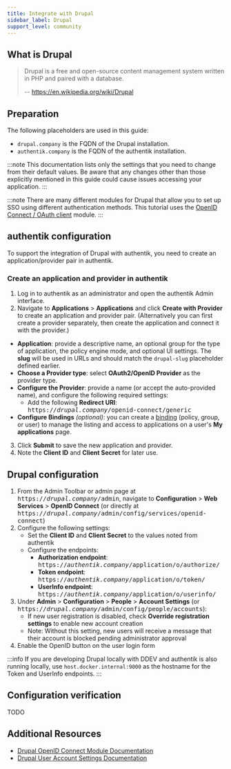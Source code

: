 ```yaml
---
title: Integrate with Drupal
sidebar_label: Drupal
support_level: community
---
```


## What is Drupal

> Drupal is a free and open-source content management system written in PHP and
> paired with a database.
>
> -- https://en.wikipedia.org/wiki/Drupal

## Preparation

The following placeholders are used in this guide:

- `drupal.company` is the FQDN of the Drupal installation.
- `authentik.company` is the FQDN of the authentik installation.

:::note
This documentation lists only the settings that you need to change from their default values. Be aware that any changes other than those explicitly mentioned in this guide could cause issues accessing your application.
:::

:::note
There are many different modules for Drupal that allow you to set up SSO using different authentication methods. This tutorial uses the [OpenID Connect / OAuth client](https://www.drupal.org/project/openid_connect) module.
:::

## authentik configuration

To support the integration of Drupal with authentik, you need to create an application/provider pair in authentik.

### Create an application and provider in authentik

1. Log in to authentik as an administrator and open the authentik Admin interface.
2. Navigate to **Applications** > **Applications** and click **Create with Provider** to create an application and provider pair. (Alternatively you can first create a provider separately, then create the application and connect it with the provider.)

- **Application**: provide a descriptive name, an optional group for the type of application, the policy engine mode, and optional UI settings. The **slug** will be used in URLs and should match the `drupal-slug` placeholder defined earlier.
- **Choose a Provider type**: select **OAuth2/OpenID Provider** as the provider type.
- **Configure the Provider**: provide a name (or accept the auto-provided name), and configure the following required settings:
    - Add the following **Redirect URI**: <kbd>https://<em>drupal.company</em>/openid-connect/generic</kbd>
- **Configure Bindings** _(optional)_: you can create a [binding](/docs/add-secure-apps/flows-stages/bindings/) (policy, group, or user) to manage the listing and access to applications on a user's **My applications** page.

3. Click **Submit** to save the new application and provider.
4. Note the **Client ID** and **Client Secret** for later use.

## Drupal configuration

1. From the Admin Toolbar or admin page at <kbd>https://<em>drupal.company</em>/admin</kbd>, navigate to **Configuration** > **Web Services** > **OpenID Connect** (or directly at <kbd>https://<em>drupal.company</em>/admin/config/services/openid-connect</kbd>)
2. Configure the following settings:
    - Set the **Client ID** and **Client Secret** to the values noted from authentik
    - Configure the endpoints:
        - **Authorization endpoint**: <kbd>https://<em>authentik.company</em>/application/o/authorize/</kbd>
        - **Token endpoint**: <kbd>https://<em>authentik.company</em>/application/o/token/</kbd>
        - **UserInfo endpoint**: <kbd>https://<em>authentik.company</em>/application/o/userinfo/</kbd>
3. Under **Admin** > **Configuration** > **People** > **Account Settings** (or <kbd>https://<em>drupal.company</em>/admin/config/people/accounts</kbd>):
    - If new user registration is disabled, check **Override registration settings** to enable new account creation
    - Note: Without this setting, new users will receive a message that their account is blocked pending administrator approval
4. Enable the OpenID button on the user login form

:::info
If you are developing Drupal locally with DDEV and authentik is also running locally, use `host.docker.internal:9000` as the hostname for the Token and UserInfo endpoints.
:::

## Configuration verification

TODO

## Additional Resources

- [Drupal OpenID Connect Module Documentation](https://www.drupal.org/project/openid_connect)
- [Drupal User Account Settings Documentation](https://www.drupal.org/docs/user_guide/en/user-registration.html)
